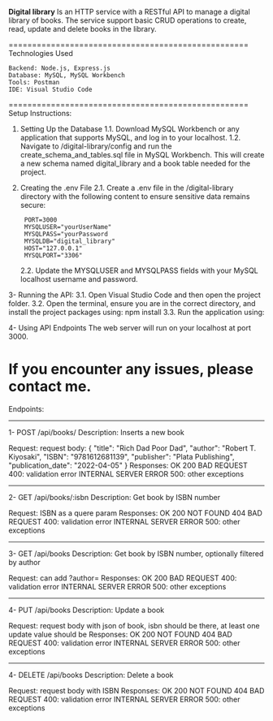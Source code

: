 **Digital library**
Is an HTTP service with a RESTful API to manage a digital library of books. The service support basic CRUD operations to create, read, update and delete books in the library.

===================================================
Technologies Used

    Backend: Node.js, Express.js
    Database: MySQL, MySQL Workbench
    Tools: Postman
    IDE: Visual Studio Code
	
	
===================================================
Setup Instructions:


1. Setting Up the Database
	1.1. Download MySQL Workbench or any application that supports MySQL, and log in to your localhost.
	1.2. Navigate to /digital-library/config and run the create_schema_and_tables.sql file in MySQL Workbench. This will create a new schema named digital_library and a book table needed for the project.


2. Creating the .env File
	2.1. Create a .env file in the /digital-library directory with the following content to ensure sensitive data remains secure:
	
		PORT=3000
		MYSQLUSER="yourUserName"
		MYSQLPASS="yourPassword
		MYSQLDB="digital_library"
		HOST="127.0.0.1"
		MYSQLPORT="3306"
		
	2.2. Update the MYSQLUSER and MYSQLPASS fields with your MySQL localhost username and password.	
	
	
3- Running the API:
	3.1. Open Visual Studio Code and then open the project folder.
	3.2. Open the terminal, ensure you are in the correct directory, and install the project packages using: npm install
	3.3. Run the application using:
	
4- Using API Endpoints
The web server will run on your localhost at port 3000.

If you encounter any issues, please contact me.
===================================================

Endpoints:
______________________________________________
1- POST /api/books/
Description: Inserts a new book

Request: request body:
{
  "title": "Rich Dad Poor Dad",
  "author": "Robert T. Kiyosaki",
  "ISBN": "9781612681139",
  "publisher": "Plata Publishing",
  "publication_date": "2022-04-05"
}
Responses: 
OK 200
BAD REQUEST 400: validation error
INTERNAL SERVER ERROR 500: other exceptions

______________________________________________
2- GET /api/books/:isbn
Description: Get book by ISBN number

Request: ISBN as a quere param
Responses: 
OK 200
NOT FOUND 404
BAD REQUEST 400: validation error
INTERNAL SERVER ERROR 500: other exceptions

______________________________________________
3- GET /api/books
Description: Get book by ISBN number, optionally filtered by author

Request: can add ?author=<author-name>
Responses: 
OK 200
BAD REQUEST 400: validation error
INTERNAL SERVER ERROR 500: other exceptions

______________________________________________
4- PUT /api/books
Description: Update a book

Request: request body with json of book, isbn should be there, at least one update value should be
Responses: 
OK 200
NOT FOUND 404
BAD REQUEST 400: validation error
INTERNAL SERVER ERROR 500: other exceptions


______________________________________________
4- DELETE /api/books
Description: Delete a book

Request: request body with ISBN
Responses: 
OK 200
NOT FOUND 404
BAD REQUEST 400: validation error
INTERNAL SERVER ERROR 500: other exceptions
